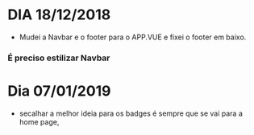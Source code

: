 # DIA 18/12/2018

- Mudei a Navbar e o footer para o APP.VUE e fixei o footer em baixo.

### É preciso estilizar Navbar

# Dia 07/01/2019

- secalhar a melhor ideia para os badges é sempre que se vai para a home page, 